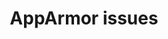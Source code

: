 ---
title: "AppArmor issues"
description: "More information on why missing AppArmor marks the installation as unsupported."
---